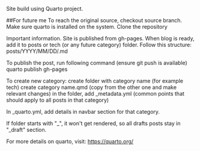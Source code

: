 Site build using Quarto project.

##For future me
To reach the original source, checkout source branch.
Make sure quarto is installed on the system.
Clone the repository

Important information.
Site is published from gh-pages.
When blog is ready, add it to posts or tech (or any future category) folder.
Follow this structure:
posts/YYYY/MM/DD/<url name of file>.md

To publish the post, run following command (ensure git push is available)
quarto publish gh-pages

To create new category:
create folder with category name (for example tech)
create category name.qmd (copy from the other one and make relevant changes)
in the folder, add _metadata.yml (common points that should apply to all posts in that category)

In _quarto.yml, add details in navbar section for that category.

If folder starts with "_", it won't get rendered, so all drafts posts stay in "_draft" section. 

For more details on quarto, visit: https://quarto.org/
